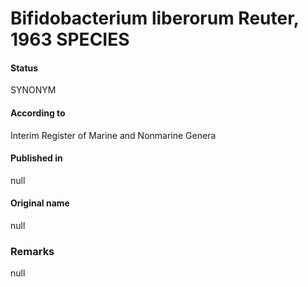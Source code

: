 # Bifidobacterium liberorum Reuter, 1963 SPECIES

#### Status
SYNONYM

#### According to
Interim Register of Marine and Nonmarine Genera

#### Published in
null

#### Original name
null

### Remarks
null